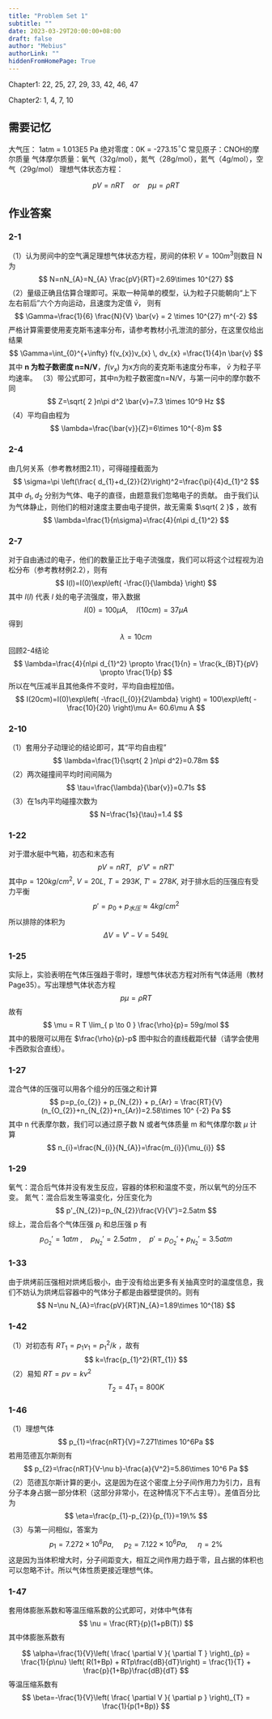 ```yaml
---
title: "Problem Set 1"
subtitle: ""
date: 2023-03-29T20:00:00+08:00
draft: false
author: "Mebius"
authorLink: ""
hiddenFromHomePage: True
---
```


Chapter1: 22, 25, 27, 29, 33, 42, 46, 47 

Chapter2: 1, 4, 7, 10

## 需要记忆
大气压： 1atm = 1.013E5 Pa
绝对零度：0K = -273.15$^{\circ}$C
常见原子：CNOH的摩尔质量
气体摩尔质量：氧气（32g/mol），氮气（28g/mol），氦气（4g/mol），空气（29g/mol）
理想气体状态方程：

$$ pV=nRT \quad or \quad p\mu=\rho RT $$

## 作业答案
### 2-1
（1）认为房间中的空气满足理想气体状态方程，房间的体积 $V=100m^3$则数目 N 为
$$
N=nN_{A}=N_{A} \frac{pV}{RT}=2.69\times 10^{27}
$$
（2）量级正确且估算合理即可。采取一种简单的模型，认为粒子只能朝向“上下左右前后”六个方向运动，且速度为定值 $\bar{v}$， 则有
$$
\Gamma=\frac{1}{6} \frac{N}{V} \bar{v} = 2 \times 10^{27} m^{-2}
$$
严格计算需要使用麦克斯韦速率分布，请参考教材小孔泄流的部分，在这里仅给出结果
$$
\Gamma=\int_{0}^{+\infty} f(v_{x})v_{x} \, dv_{x} =\frac{1}{4}n \bar{v}
$$
其中 **n 为粒子数密度 n=N/V**，$f(v_{x})$ 为x方向的麦克斯韦速度分布率， $\bar{v}$ 为粒子平均速率。
（3）带公式即可，其中n为粒子数密度n=N/V，与第一问中的摩尔数不同
$$
Z=\sqrt{ 2 }n\pi d^2 \bar{v}=7.3 \times 10^9 Hz
$$
（4）平均自由程为
$$
\lambda=\frac{\bar{v}}{Z}=6\times 10^{-8}m
$$
### 2-4
由几何关系（参考教材图2.11），可得碰撞截面为
$$
\sigma=\pi \left(\frac{ d_{1}+d_{2}}{2}\right)^2=\frac{\pi}{4}d_{1}^2
$$
其中 $d_{1},d_{2}$ 分别为气体、电子的直径，由题意我们忽略电子的贡献。
由于我们认为气体静止，则他们的相对速度主要由电子提供，故无需乘 $\sqrt{ 2 }$ ，故有
$$
\lambda=\frac{1}{n\sigma}=\frac{4}{n\pi d_{1}^2}
$$
### 2-7
对于自由通过的电子，他们的数量正比于电子流强度，我们可以将这个过程视为泊松分布（参考教材例2.2），则有
$$
I(l)=I(0)\exp\left( -\frac{l}{\lambda} \right)
$$
其中 $I(l)$ 代表 $l$ 处的电子流强度，带入数据
$$
I(0)=100\mu A, \quad I(10cm)=37\mu A
$$
得到
$$
\lambda=10cm
$$
回顾2-4结论
$$
\lambda=\frac{4}{n\pi d_{1}^2} \propto \frac{1}{n} = \frac{k_{B}T}{pV} \propto \frac{1}{p}
$$
所以在气压减半且其他条件不变时，平均自由程加倍。
$$
I(20cm)=I(0)\exp\left( -\frac{l_{0}}{2\lambda} \right) = 100\exp\left( -\frac{10}{20} \right)\mu A= 60.6\mu A
$$
### 2-10
（1）套用分子动理论的结论即可，其“平均自由程”
$$
\lambda=\frac{1}{\sqrt{ 2 }n\pi d^2}=0.78m
$$
（2）两次碰撞间平均时间间隔为
$$
\tau=\frac{\lambda}{\bar{v}}=0.71s
$$
（3）在1s内平均碰撞次数为
$$
N=\frac{1s}{\tau}=1.4
$$

### 1-22
对于潜水艇中气箱，初态和末态有
$$
pV=nRT ,~ ~ ~p'V'=nRT' 
$$
其中$p=120kg/cm^2,~V=20L,~T=293K,~T'=278K$, 对于排水后的压强应有受力平衡
$$
p'=p_{0} + p_{水压}\approx 4kg/cm^2
$$
所以排除的体积为
$$
\Delta V=V'-V= 549L
$$
### 1-25
实际上，实验表明在气体压强趋于零时，理想气体状态方程对所有气体适用（教材Page35）。写出理想气体状态方程
$$
p\mu=\rho RT
$$
故有
$$
\mu = R T \lim_{ p \to 0 } \frac{\rho}{p}= 59g/mol
$$
其中的极限可以用在 $\frac{\rho}{p}-p$ 图中拟合的直线截距代替（请学会使用卡西欧拟合直线）。
### 1-27
混合气体的压强可以用各个组分的压强之和计算
$$
p=p_{o_{2}} + p_{N_{2}} + p_{Ar} = \frac{RT}{V}(n_{O_{2}}+n_{N_{2}}+n_{Ar})=2.58\times 10^
{-2} Pa
$$
其中 n 代表摩尔数，我们可以通过原子数 N 或者气体质量 m 和气体摩尔数 $\mu$ 计算
$$
n_{i}=\frac{N_{i}}{N_{A}}=\frac{m_{i}}{\mu_{i}}
$$
### 1-29
氧气：混合后气体并没有发生反应，容器的体积和温度不变，所以氧气的分压不变。
氮气：混合后发生等温变化，分压变化为
$$
p'_{N_{2}}=p_{N_{2}}\frac{V}{V'}=2.5atm
$$
综上，混合后各个气体压强 $p_{i}$ 和总压强 p 有
$$
p_{O_{2}}'=1atm~, \quad p_{N_{2}}'=2.5atm~,\quad 
p'=p_{O_{2}}' + p_{N_{2}}' = 3.5atm
$$
### 1-33
由于烘烤前压强相对烘烤后极小，由于没有给出更多有关抽真空时的温度信息，我们不妨认为烘烤后容器中的气体分子都是由器壁提供的。则有
$$
N=\nu N_{A}=\frac{pV}{RT}N_{A}=1.89\times 10^{18}
$$
### 1-42
（1）对初态有 $RT_{1}=p_{1}\nu_{1}=p_{1}^2/k$ ，故有
$$
k=\frac{p_{1}^2}{RT_{1}}
$$
（2）易知 $RT=p\nu=k\nu^2$
$$
T_{2}=4T_{1}=800K
$$
### 1-46
（1）理想气体
$$
p_{1}=\frac{nRT}{V}=7.271\times 10^6Pa
$$
若用范德瓦尔斯则有
$$
p_{2}=\frac{nRT}{V-\nu b}-\frac{a}{V^2}=5.86\times 10^6 Pa
$$
（2）范德瓦尔斯计算的更小，这是因为在这个密度上分子间作用力为引力，且有分子本身占据一部分体积（这部分非常小，在这种情况下不占主导）。差值百分比为
$$
\eta=\frac{p_{1}-p_{2}}{p_{1}}=19\%
$$
（3）与第一问相似，答案为
$$
p_{1}=7.272\times 10^6 Pa,~\quad p_{2}=7.122\times 10^{6}Pa,~\quad \eta=2\%
$$
这是因为当体积增大时，分子间距变大，相互之间作用力趋于零，且占据的体积也可以忽略不计。所以气体性质更接近理想气体。

### 1-47
套用体膨胀系数和等温压缩系数的公式即可，对体中气体有
$$
\nu = \frac{RT}{p}(1+pB(T))
$$
其中体膨胀系数有

$$ \alpha=\frac{1}{V}\left( \frac{ \partial V }{ \partial T } \right)_{p}
= \frac{1}{p\nu} \left( R(1+Bp) + RTp\frac{dB}{dT}\right) 
= \frac{1}{T} + \frac{p}{1+Bp}\frac{dB}{dT} $$
等温压缩系数有
$$
\beta=-\frac{1}{V}\left( \frac{ \partial V }{ \partial p }  \right)_{T}
= \frac{1}{p(1+Bp)}
$$
